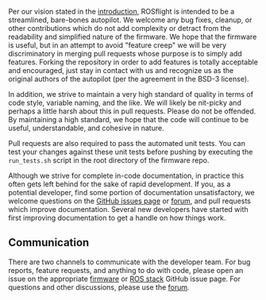 Per our vision stated in the [introduction](/), ROSflight is intended to be a streamlined, bare-bones autopilot.  We welcome any bug fixes, cleanup, or other contributions which do not add complexity or detract from the readability and simplified nature of the firmware.  We hope that the firmware is useful, but in an attempt to avoid "feature creep" we will be very discriminatory in merging pull requests whose purpose is to simply add features.  Forking the repository in order to add features is totally acceptable and encouraged, just stay in contact with us and recognize us as the original authors of the autopilot (per the agreement in the BSD-3 license).

In addition, we strive to maintain a very high standard of quality in terms of code style, variable naming, and the like.  We will likely be nit-picky and perhaps a little harsh about this in pull requests.  Please do not be offended.  By maintaining a high standard, we hope that the code will continue to be useful, understandable, and cohesive in nature.

Pull requests are also required to pass the automated unit tests. You can test your changes against these unit tests before pushing by executing the `run_tests.sh` script in the root directory of the firmware repo.

Although we strive for complete in-code documentation, in practice this often gets left behind for the sake of rapid development.  If you, as a potential developer, find some portion of documentation unsatisfactory, we welcome questions on the [GitHub issues page](https://github.com/rosflight/firmware/issues) or [forum](https://discuss.rosflight.org/), and pull requests which improve documentation.  Several new developers have started with first improving documentation to get a handle on how things work.

## Communication

There are two channels to communicate with the developer team.  For bug reports, feature requests, and anything to do with code, please open an issue on the appropriate [firmware](https://github.com/rosflight/firmware/issues) or [ROS stack](https://github.com/rosflight/rosflight/issues) GitHub issue page.  For questions and other discussions, please use the [forum](https://discuss.rosflight.org/).
